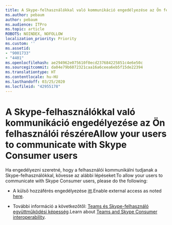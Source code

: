 ```yaml
---
title: A Skype-felhasználókkal való kommunikáció engedélyezése az Ön felhasználói részére
ms.author: pebaum
author: pebaum
ms.audience: ITPro
ms.topic: article
ROBOTS: NOINDEX, NOFOLLOW
localization_priority: Priority
ms.custom: ''
ms.assetid:
- "9001733"
- "4401"
ms.openlocfilehash: ae294962e075610f0ecd237684225851c4e6e50c
ms.sourcegitcommit: da04e79b6072321caa16a6ceea6eb5f15de22394
ms.translationtype: HT
ms.contentlocale: hu-HU
ms.lasthandoff: 03/25/2020
ms.locfileid: "42955178"
---
```

# <a name="allow-your-users-to-communicate-with-skype-consumer-users"></a><span data-ttu-id="f8f9a-102">A Skype-felhasználókkal való kommunikáció engedélyezése az Ön felhasználói részére</span><span class="sxs-lookup"><span data-stu-id="f8f9a-102">Allow your users to communicate with Skype Consumer users</span></span>

<span data-ttu-id="f8f9a-103">Ha engedélyezni szeretné, hogy a felhasználói kommunikálni tudjanak a Skype-felhasználókkal, kövesse az alábbi lépéseket:</span><span class="sxs-lookup"><span data-stu-id="f8f9a-103">To allow your users to communicate with Skype Consumer users, please do the following:</span></span>

- <span data-ttu-id="f8f9a-104">A külső hozzáférés engedélyezése [itt](https://docs.microsoft.com/microsoftteams/manage-external-access#allow-or-block-domains).</span><span class="sxs-lookup"><span data-stu-id="f8f9a-104">Enable external access as noted [here](https://docs.microsoft.com/microsoftteams/manage-external-access#allow-or-block-domains).</span></span>

- <span data-ttu-id="f8f9a-105">További információ a következőtől: [Teams és Skype-felhasználó együttműködési képesség](https://docs.microsoft.com/microsoftteams/teams-skype-interop).</span><span class="sxs-lookup"><span data-stu-id="f8f9a-105">Learn about [Teams and Skype Consumer interoperability](https://docs.microsoft.com/microsoftteams/teams-skype-interop).</span></span>
